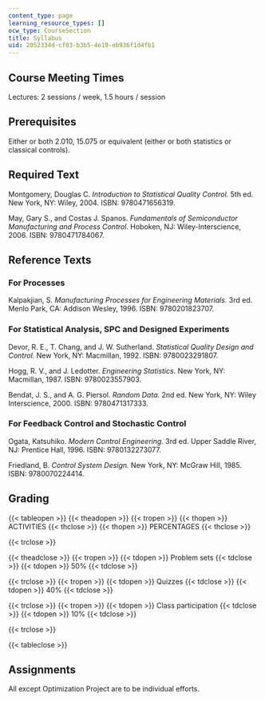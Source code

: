 ```yaml
---
content_type: page
learning_resource_types: []
ocw_type: CourseSection
title: Syllabus
uid: 2052334d-cf03-b3b5-4e19-eb936f1d4fb1
---
```


Course Meeting Times
--------------------

Lectures: 2 sessions / week, 1.5 hours / session

Prerequisites
-------------

Either or both 2.010, 15.075 or equivalent (either or both statistics or classical controls).

Required Text
-------------

Montgomery, Douglas C. _Introduction to Statistical Quality Control._ 5th ed. New York, NY: Wiley, 2004. ISBN: 9780471656319.

May, Gary S., and Costas J. Spanos. _Fundamentals of Semiconductor Manufacturing and Process Control_. Hoboken, NJ: Wiley-Interscience, 2006. ISBN: 9780471784067.

Reference Texts
---------------

### For Processes

Kalpakjian, S. _Manufacturing Processes for Engineering Materials._ 3rd ed. Menlo Park, CA: Addison Wesley, 1996. ISBN: 9780201823707.

### For Statistical Analysis, SPC and Designed Experiments

Devor, R. E., T. Chang, and J. W. Sutherland. _Statistical Quality Design and Control._ New York, NY: Macmillan, 1992. ISBN: 9780023291807.

Hogg, R. V., and J. Ledotter. _Engineering Statistics._ New York, NY: Macmillan, 1987. ISBN: 9780023557903.

Bendat, J. S., and A. G. Piersol. _Random Data._ 2nd ed. New York, NY: Wiley Interscience, 2000. ISBN: 9780471317333.

### For Feedback Control and Stochastic Control

Ogata, Katsuhiko. _Modern Control Engineering._ 3rd ed. Upper Saddle River, NJ: Prentice Hall, 1996. ISBN: 9780132273077.

Friedland, B. _Control System Design._ New York, NY: McGraw Hill, 1985. ISBN: 9780070224414.

Grading
-------

{{< tableopen >}}
{{< theadopen >}}
{{< tropen >}}
{{< thopen >}}
ACTIVITIES
{{< thclose >}}
{{< thopen >}}
PERCENTAGES
{{< thclose >}}

{{< trclose >}}

{{< theadclose >}}
{{< tropen >}}
{{< tdopen >}}
Problem sets
{{< tdclose >}}
{{< tdopen >}}
50%
{{< tdclose >}}

{{< trclose >}}
{{< tropen >}}
{{< tdopen >}}
Quizzes
{{< tdclose >}}
{{< tdopen >}}
40%
{{< tdclose >}}

{{< trclose >}}
{{< tropen >}}
{{< tdopen >}}
Class participation
{{< tdclose >}}
{{< tdopen >}}
10%
{{< tdclose >}}

{{< trclose >}}

{{< tableclose >}}

Assignments
-----------

All except Optimization Project are to be individual efforts.